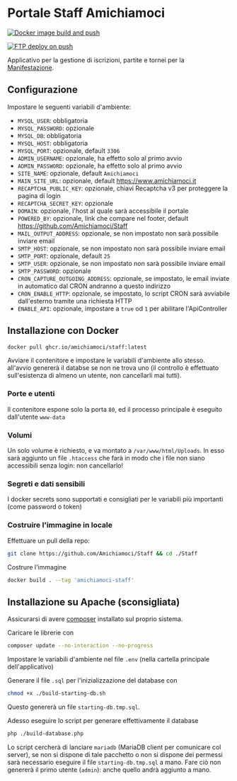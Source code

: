 # Portale Staff Amichiamoci

[![Docker image build and push](https://github.com/Amichiamoci/Staff/actions/workflows/docker.yml/badge.svg)](https://github.com/Amichiamoci/Staff/actions/workflows/docker.yml)

[![FTP deploy on push](https://github.com/Amichiamoci/Staff/actions/workflows/ftp-deploy.yml/badge.svg)](https://github.com/Amichiamoci/Staff/actions/workflows/ftp-deploy.yml)

Applicativo per la gestione di iscrizioni, partite e tornei per la 
[Manifestazione](https://www.amichiamoci.it).

## Configurazione
Impostare le seguenti variabili d'ambiente:

- `MYSQL_USER`: obbligatoria
- `MYSQL_PASSWORD`: opzionale
- `MYSQL_DB`: obbligatoria
- `MYSQL_HOST`: obbligatoria
- `MYSQL_PORT`: opzionale, default `3306`
- `ADMIN_USERNAME`: opzionale, ha effetto solo al primo avvio
- `ADMIN_PASSWORD`: opzionale, ha effetto solo al primo avvio
- `SITE_NAME`: opzionale, default `Amichiamoci`
- `MAIN_SITE_URL`: opzionale, default <https://www.amichiamoci.it>
- `RECAPTCHA_PUBLIC_KEY`: opzionale, chiavi Recaptcha v3 per proteggere la pagina di login
- `RECAPTCHA_SECRET_KEY`: opzionale
- `DOMAIN`: opzionale, l'host al quale sarà accessibile il portale
- `POWERED_BY`: opzionale, link che compare nel footer, default <https://github.com/Amichiamoci/Staff>
- `MAIL_OUTPUT_ADDRESS`: opzionale, se non impostato non sarà possibile inviare email
- `SMTP_HOST`: opzionale, se non impostato non sarà possibile inviare email
- `SMTP_PORT`: opzionale, default `25`
- `SMTP_USER`: opzionale, se non impostato non sarà possibile inviare email
- `SMTP_PASSWORD`: opzionale
- `CRON_CAPTURE_OUTGOING_ADDRESS`: opzionale, se impostato, le email inviate in automatico dal CRON andranno a questo indirizzo
- `CRON_ENABLE_HTTP`: opzionale, se impostato, lo script CRON sarà avviabile dall'esterno tramite una richiesta HTTP
- `ENABLE_API`: opzionale, impostare a `true` od `1` per abilitare l'ApiController


## Installazione con Docker
```bash
docker pull ghcr.io/amichiamoci/staff:latest
```

Avviare il contenitore e impostare le variabili d'ambiente allo stesso. all'avvio genererà il databse se non ne trova uno (il controllo è effettuato sull'esistenza di almeno un utente, non cancellarli mai tutti).

### Porte e utenti
Il contenitore espone solo la porta `80`, ed il processo principale è eseguito dall'utente `www-data`

### Volumi
Un solo volume è richiesto, e va montato a `/var/www/html/Uploads`. In esso sarà aggiunto un file `.htaccess` che farà in modo che i file non siano accessibili senza login: non cancellarlo!

### Segreti e dati sensibili
I docker secrets sono supportati e consigliati per le variabili più importanti (come password o token)

### Costruire l'immagine in locale
Effettuare un pull della repo:
```bash
git clone https://github.com/Amichiamoci/Staff && cd ./Staff
```
Costrure l'immagine
```bash
docker build . --tag 'amichiamoci-staff'
```

## Installazione su Apache (sconsigliata)
Assicurarsi di avere [composer](https://getcomposer.org "Vai al sito") installato sul proprio sistema.

Caricare le librerie con
```bash
composer update --no-interaction --no-progress
```
Impostare le variabili d'ambiente nel file `.env` (nella cartella principale dell'applicativo)

Generare il file `.sql` per l'inizializzazione del database con
```bash
chmod +x ./build-starting-db.sh
```
Questo genererà un file `starting-db.tmp.sql`.

Adesso eseguire lo script per generare effettivamente il database
```bash
php ./build-database.php
```
Lo script cercherà di lanciare `mariadb` (MariaDB client per comunicare col server), se non si dispone di tale pacchetto o non si dispone dei permessi sarà necessario eseguire il file `starting-db.tmp.sql` a mano. Fare ciò non genererà il primo utente (`admin`): anche quello andrà aggiunto a mano.